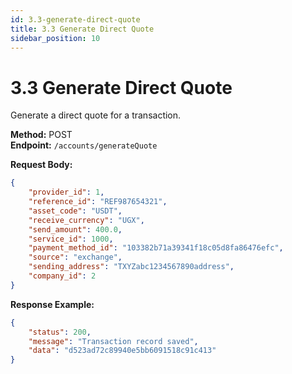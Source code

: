 ```yaml
---
id: 3.3-generate-direct-quote
title: 3.3 Generate Direct Quote
sidebar_position: 10
---
```


# 3.3 Generate Direct Quote

Generate a direct quote for a transaction.

**Method:** POST  
**Endpoint:** `/accounts/generateQuote`

**Request Body:**
```json
{
    "provider_id": 1,
    "reference_id": "REF987654321",
    "asset_code": "USDT",
    "receive_currency": "UGX",
    "send_amount": 400.0,
    "service_id": 1000,
    "payment_method_id": "103382b71a39341f18c05d8fa86476efc",
    "source": "exchange",
    "sending_address": "TXYZabc1234567890address",
    "company_id": 2
}
```

**Response Example:**
```json
{
    "status": 200,
    "message": "Transaction record saved",
    "data": "d523ad72c89940e5bb6091518c91c413"
}
``` 